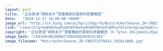 ```yaml
---
layout: post
title:  "正在表演“胡桃夹子”芭蕾舞剧的莫斯科芭蕾舞团"
date:   "2018-12-17 16:00:00 +0800"
image_url: "http://cn.bing.com/az/hprichbg/rb/NutcrackerSeason_ZH-CN8373379424_1920x1080.jpg"
link: "/search?q=%e8%8a%ad%e8%95%be%e8%88%9e%e5%89%a7&form=hpcapt&mkt=zh-cn"
copyright: "正在表演“胡桃夹子”芭蕾舞剧的莫斯科芭蕾舞团 (© Tytus Zmijewski/Epa/Shutterstock)"
image_hash: "c59c69c06209d677d9d2b8284425c181"
image_filename: "NutcrackerSeason_ZH-CN8373379424_1920x1080.jpg"
---
```

